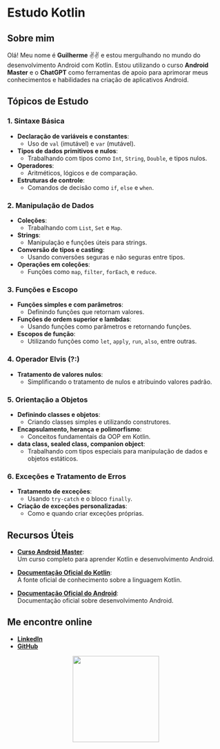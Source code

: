 # Estudo Kotlin

## Sobre mim
Olá! Meu nome é **Guilherme** ✌️✌️ e estou mergulhando no mundo do desenvolvimento Android com Kotlin. Estou utilizando o curso **Android Master** e o **ChatGPT** como ferramentas de apoio para aprimorar meus conhecimentos e habilidades na criação de aplicativos Android.

## Tópicos de Estudo

### 1. Sintaxe Básica
- **Declaração de variáveis e constantes**:
  - Uso de `val` (imutável) e `var` (mutável).
- **Tipos de dados primitivos e nulos**:
  - Trabalhando com tipos como `Int`, `String`, `Double`, e tipos nulos.
- **Operadores**:
  - Aritméticos, lógicos e de comparação.
- **Estruturas de controle**:
  - Comandos de decisão como `if`, `else` e `when`.

### 2. Manipulação de Dados
- **Coleções**:
  - Trabalhando com `List`, `Set` e `Map`.
- **Strings**:
  - Manipulação e funções úteis para strings.
- **Conversão de tipos e casting**:
  - Usando conversões seguras e não seguras entre tipos.
- **Operações em coleções**:
  - Funções como `map`, `filter`, `forEach`, e `reduce`.

### 3. Funções e Escopo
- **Funções simples e com parâmetros**:
  - Definindo funções que retornam valores.
- **Funções de ordem superior e lambdas**:
  - Usando funções como parâmetros e retornando funções.
- **Escopos de função**:
  - Utilizando funções como `let`, `apply`, `run`, `also`, entre outras.

### 4. Operador Elvis (?:)
- **Tratamento de valores nulos**:
  - Simplificando o tratamento de nulos e atribuindo valores padrão.

### 5. Orientação a Objetos
- **Definindo classes e objetos**:
  - Criando classes simples e utilizando construtores.
- **Encapsulamento, herança e polimorfismo**:
  - Conceitos fundamentais da OOP em Kotlin.
- **data class, sealed class, companion object**:
  - Trabalhando com tipos especiais para manipulação de dados e objetos estáticos.

### 6. Exceções e Tratamento de Erros
- **Tratamento de exceções**:
  - Usando `try-catch` e o bloco `finally`.
- **Criação de exceções personalizadas**:
  - Como e quando criar exceções próprias.

## Recursos Úteis
- **[Curso Android Master](https://stackmobile.com.br/android-master-2/)**:  
  Um curso completo para aprender Kotlin e desenvolvimento Android.
  
- **[Documentação Oficial do Kotlin](https://kotlinlang.org/docs/home.html)**:  
  A fonte oficial de conhecimento sobre a linguagem Kotlin.

- **[Documentação Oficial do Android](https://developer.android.com/docs)**:  
  Documentação oficial sobre desenvolvimento Android.

## Me encontre online
- **[LinkedIn](https://www.linkedin.com/in/guilherme-santos-0954a2274/)**  
- **[GitHub](https://github.com/01Guigo01)**

<div align="center"> 
  <img height="200" src="https://media0.giphy.com/media/v1.Y2lkPTc5MGI3NjExZHJsZ3IxdXRhc3JvODRueW52ZXVzNTJ6eTNvbDV5dmpyYWJldG4zeSZlcD12MV9pbnRlcm5hbF9naWZfYnlfaWQmY3Q9Zw/Day1AgFfMBsrL6BTpF/giphy.webp" /> 
</div>

